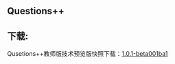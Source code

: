<h2>Questions++</h2>
<h2>下载:</h2>
Qusetions++教师版技术预览版快照下载：<a href="https://github.com/UtopiaXC/QuestionsPlusPlus/blob/master/app-release.apk?raw=true">1.0.1-beta001ba1</a>
